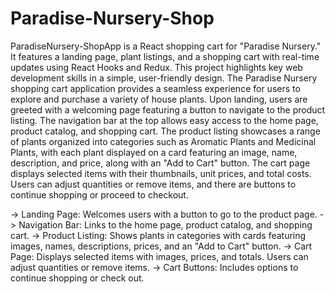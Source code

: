 # Paradise-Nursery-Shop
ParadiseNursery-ShopApp is a React shopping cart for "Paradise Nursery." It features a landing page, plant listings, and a shopping cart with real-time updates using React Hooks and Redux. This project highlights key web development skills in a simple, user-friendly design.
The Paradise Nursery shopping cart application provides a seamless experience for users to explore and purchase a variety of house plants. Upon landing, users are greeted with a welcoming page featuring a button to navigate to the product listing. The navigation bar at the top allows easy access to the home page, product catalog, and shopping cart. The product listing showcases a range of plants organized into categories such as Aromatic Plants and Medicinal Plants, with each plant displayed on a card featuring an image, name, description, and price, along with an "Add to Cart" button. The cart page displays selected items with their thumbnails, unit prices, and total costs. Users can adjust quantities or remove items, and there are buttons to continue shopping or proceed to checkout.

-> Landing Page: Welcomes users with a button to go to the product page.
-> Navigation Bar: Links to the home page, product catalog, and shopping cart.
-> Product Listing: Shows plants in categories with cards featuring images, names, descriptions, prices, and an "Add to Cart" button.
-> Cart Page: Displays selected items with images, prices, and totals. Users can adjust quantities or remove items.
-> Cart Buttons: Includes options to continue shopping or check out.
